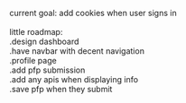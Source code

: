 current goal: add cookies when user signs in <br>
<br>
little roadmap: <br>
.design dashboard <br>
.have navbar with decent navigation <br>
.profile page <br>
  .add pfp submission <br>
  .add any apis when displaying info <br>
  .save pfp when they submit <br>
